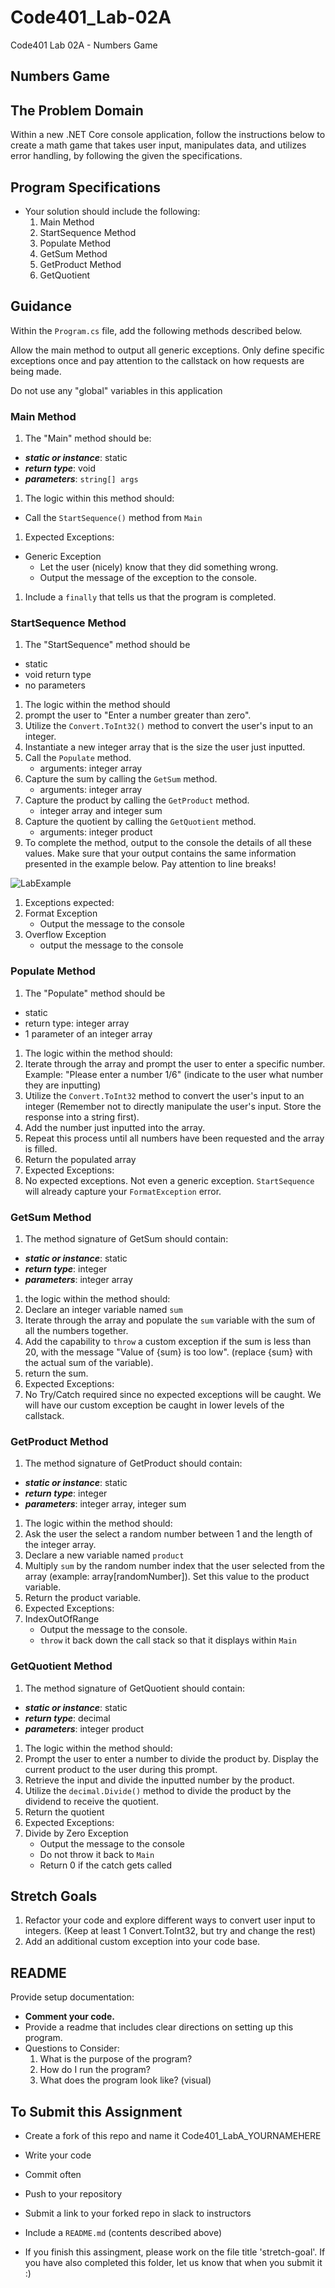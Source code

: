 # Code401_Lab-02A

Code401 Lab 02A - Numbers Game

## Numbers Game

## The Problem Domain

Within a new .NET Core console application, follow the instructions below to create a math game that takes user input, manipulates data, and utilizes error handling, by following the given the specifications.

## Program Specifications

- Your solution should include the following:
  1. Main Method
  1. StartSequence Method
  1. Populate Method
  1. GetSum Method
  1. GetProduct Method
  1. GetQuotient

## Guidance

Within the `Program.cs` file, add the following methods described below.

Allow the main method to output all generic exceptions. Only define specific exceptions once and pay attention to the callstack on how requests are being made.

Do not use any "global" variables in this application

### Main Method

1. The "Main" method should be:

- ***static or instance***: static
- ***return type***: void
- ***parameters***: `string[] args`

1. The logic within this method should:

- Call the `StartSequence()` method from `Main`

1. Expected Exceptions:

- Generic Exception
  - Let the user (nicely) know that they did something wrong.
  - Output the message of the exception to the console.

1. Include a `finally` that tells us that the program is completed.

### StartSequence Method

1. The "StartSequence" method should be

- static
- void return type
- no parameters

1. The logic within the method should
1. prompt the user to "Enter a number greater than zero".
1. Utilize the `Convert.ToInt32()` method to convert the user's input to an integer.
1. Instantiate a new integer array that is the size the user just inputted.
1. Call the `Populate` method.
    - arguments: integer array
1. Capture the sum by calling the `GetSum` method.
    - arguments: integer array
1. Capture the product by calling the `GetProduct` method.
    - integer array and integer sum
1. Capture the quotient by calling the `GetQuotient` method.
    - arguments: integer product
1. To complete the method, output to the console the details of all these values. Make sure that your output contains the same information presented in the example below. Pay attention to line breaks!

![LabExample](./lab-example.png)

1. Exceptions expected:
1. Format Exception
    - Output the message to the console
1. Overflow Exception
    - output the message to the console

### Populate Method

1. The "Populate" method should be

- static
- return type: integer array
- 1 parameter of an integer array

1. The logic within the method should:
1. Iterate through the array and prompt the user to enter a specific number. Example: "Please enter a number 1/6" (indicate to the user what number they are inputting)
1. Utilize the `Convert.ToInt32` method to convert the user's input to an integer (Remember not to directly manipulate the user's input. Store the response into a string first).
1. Add the number just inputted into the array.
1. Repeat this process until all numbers have been requested and the array is filled.
1. Return the populated array
1. Expected Exceptions:
1. No expected exceptions. Not even a generic exception. `StartSequence` will already capture your `FormatException` error.

### GetSum Method

1. The method signature of GetSum should contain:

- ***static or instance***: static
- ***return type***: integer
- ***parameters***: integer array

1. the logic within the method should:
1. Declare an integer variable named `sum`
1. Iterate through the array and populate the `sum` variable with the sum of all the numbers together.
1. Add the capability to `throw` a custom exception if the sum is less than 20, with the message "Value of {sum} is too low". (replace {sum} with the actual sum of the variable).
1. return the sum.
1. Expected Exceptions:
1. No Try/Catch required since no expected exceptions will be caught. We will have our custom exception be caught in lower levels of the callstack.

### GetProduct Method

1. The method signature of GetProduct should contain:

- ***static or instance***: static
- ***return type***: integer
- ***parameters***: integer array, integer sum

1. The logic within the method should:
1. Ask the user the select a random number between 1 and the length of the integer array.
1. Declare a new variable named `product`
1. Multiply `sum` by the random number index that the user selected from the array (example: array[randomNumber]). Set this value to the product variable.
1. Return the product variable.
1. Expected Exceptions:
1. IndexOutOfRange
    - Output the message to the console.
    - `throw` it back down the call stack so that it displays within `Main`

### GetQuotient Method

1. The method signature of GetQuotient should contain:

- ***static or instance***: static
- ***return type***: decimal
- ***parameters***: integer product

1. The logic within the method should:
1. Prompt the user to enter a number to divide the product by. Display the current product to the user during this prompt.
1. Retrieve the input and divide the inputted number by the product.
1. Utilize the `decimal.Divide()` method to divide the product by the dividend to receive the quotient.
1. Return the quotient
1. Expected Exceptions:
1. Divide by Zero Exception
    - Output the message to the console
    - Do not throw it back to `Main`
    - Return 0 if the catch gets called

## Stretch Goals

1. Refactor your code and explore different ways to convert user input to integers. (Keep at least 1 Convert.ToInt32, but try and change the rest)
2. Add an additional custom exception into your code base.

## README

Provide setup documentation:

- **Comment your code.**
- Provide a readme that includes clear directions on setting up this program.
- Questions to Consider:
  1. What is the purpose of the program?
  1. How do I run the program?
  1. What does the program look like? (visual)



## To Submit this Assignment

- Create a fork of this repo and name it Code401_LabA_YOURNAMEHERE

- Write your code
- Commit often
- Push to your repository
- Submit a link to your forked repo in slack to instructors
- Include a `README.md` (contents described above)
- If you finish this assingment, please work on the file title 'stretch-goal'. If you have also completed this folder, let us know that when you submit it :)